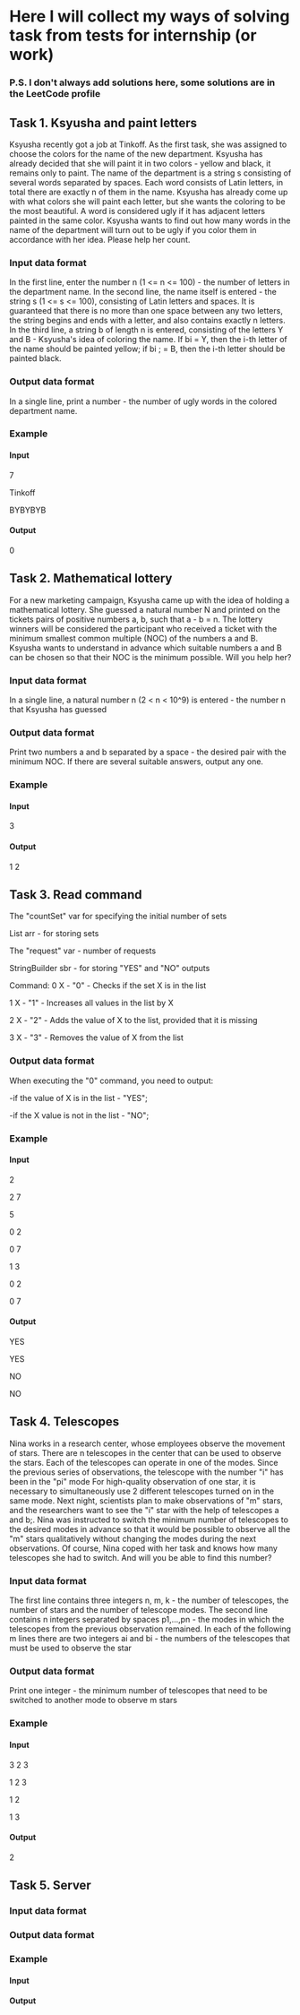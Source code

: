 # Here I will collect my ways of solving task from tests for internship (or work)
### **P.S. I don't always add solutions here, some solutions are in the LeetCode profile**
## **Task 1. Ksyusha and paint letters**
Ksyusha recently got a job at Tinkoff. As the first task, she was assigned to choose
the colors for the name of the new department. Ksyusha has already decided that she will paint it in two colors - yellow and
black, it remains only to paint.
The name of the department is a string s consisting of several words separated
by spaces. Each word consists of Latin letters, in total there are exactly n of them in the name.
Ksyusha has already come up with what colors she will paint each letter, but she wants the coloring to be
the most beautiful. A word is considered ugly if it has adjacent letters painted in
the same color.
Ksyusha wants to find out how many words in the name of the department will turn out to be ugly if you color them in
accordance with her idea. Please help her count.
### **Input data format**
In the first line, enter the number n (1 <= n <= 100) - the number of letters in the department name.
In the second line, the name itself is entered - the string s (1 <= s <= 100), consisting of Latin letters
and spaces. It is guaranteed that there is no more than one space between any two letters, the string
begins and ends with a letter, and also contains exactly n letters.
In the third line, a string b of length n is entered, consisting of the letters Y and B - Ksyusha's idea of coloring
the name. If bi = Y, then the i-th letter of the name should be painted yellow; if
bi ; = B, then the i-th letter should be painted black.
### **Output data format**
In a single line, print a number - the number of ugly words in the colored department name.
### **Example**
#### **Input**
7

Tinkoff

BYBYBYB
#### **Output**
0

## **Task 2. Mathematical lottery**
For a new marketing campaign, Ksyusha came up with the idea of holding a mathematical lottery. She
guessed a natural number N and printed on the tickets pairs of positive numbers a, b, such that
a - b = n. The lottery winners will be considered the participant who received a ticket with the minimum smallest common multiple (NOC) of the numbers a and B. Ksyusha wants to understand in advance which suitable numbers a and B can be chosen so that their NOC is the minimum possible. Will you help her?
### **Input data format**
In a single line, a natural number n (2 < n < 10^9) is entered - the number n that Ksyusha has guessed
### **Output data format** 
Print two numbers a and b separated by a space - the desired pair with the minimum NOC.
If there are several suitable answers, output any one.
### **Example**
#### **Input**
3
#### **Output**
1 2

## **Task 3. Read command**
The "countSet" var for specifying the initial number of sets

List<Integer> arr - for storing sets
  
The "request" var - number of requests
  
StringBuilder sbr - for storing "YES" and "NO" outputs
  
Command:
0 X - "0" - Сhecks if the set X is in the list
  
1 X - "1" - Increases all values in the list by X
  
2 X - "2" - Adds the value of X to the list, provided that it is missing
  
3 X - "3" - Removes the value of X from the list

### **Output data format** 
When executing the "0" command, you need to output:
  
-if the value of X is in the list - "YES";
  
-if the X value is not in the list - "NO";
### **Example**
#### **Input**
2

2 7

5

0 2

0 7

1 3

0 2

0 7
#### **Output**
YES

YES

NO

NO

## **Task 4. Telescopes**
Nina works in a research center, whose employees observe the movement of stars. There are n telescopes in the center that can be used to observe the stars. Each of the telescopes can operate in one of the modes. Since the previous series of observations, the telescope with the number "i" has been in the "pi" mode
For high-quality observation of one star, it is necessary to simultaneously use 2 different telescopes turned on in the same mode. Next night, scientists plan to make observations of "m" stars, and the researchers want to see the "i" star with the help of telescopes a and b;.
Nina was instructed to switch the minimum number of telescopes to the desired modes in advance so that it would be possible to observe all the "m" stars qualitatively without changing the modes during the next observations. Of course, Nina coped with her task and knows how many telescopes she had to switch. And will you be able to find this number?
### **Input data format**
The first line contains three integers n, m, k - the number of telescopes, the number of stars and the number of telescope modes.
The second line contains n integers separated by spaces p1,...,pn - the modes in which the telescopes from the previous observation remained.
In each of the following m lines there are two integers ai and bi - the numbers of the telescopes that must be used to observe the star
### **Output data format**
Print one integer - the minimum number of telescopes that need to be switched to another mode to observe m stars
### **Example**
#### **Input**
3 2 3

1 2 3

1 2
  
1 3

#### **Output**
2

## **Task 5. Server**

### **Input data format**

### **Output data format**
### **Example**
#### **Input**

#### **Output**
